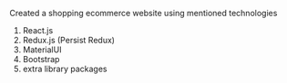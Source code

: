 Created a shopping ecommerce website using mentioned technologies

1. React.js
2. Redux.js (Persist Redux)
3. MaterialUI
4. Bootstrap
5. extra library packages
